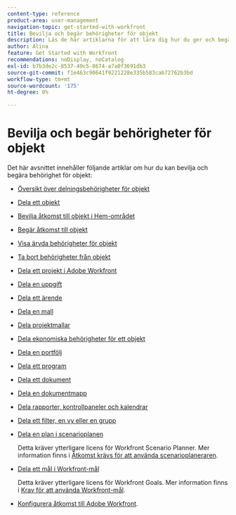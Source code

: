 ```yaml
---
content-type: reference
product-area: user-management
navigation-topic: get-started-with-workfront
title: Bevilja och begär behörigheter för objekt
description: Läs de här artiklarna för att lära dig hur du ger och begär behörighet till objekt i Workfront.
author: Alina
feature: Get Started with Workfront
recommendations: noDisplay, noCatalog
exl-id: b7b3de2c-8537-49c5-8674-a7a0f3691db3
source-git-commit: f1e463c90641f9221228e335b583cab72762b3bd
workflow-type: tm+mt
source-wordcount: '175'
ht-degree: 0%

---
```


# Bevilja och begär behörigheter för objekt

Det här avsnittet innehåller följande artiklar om hur du kan bevilja och begära behörighet för objekt:

* [Översikt över delningsbehörigheter för objekt](../../workfront-basics/grant-and-request-access-to-objects/sharing-permissions-on-objects-overview.md)
* [Dela ett objekt](../../workfront-basics/grant-and-request-access-to-objects/share-an-object.md)
* [Bevilja åtkomst till objekt i Hem-området](../../workfront-basics/grant-and-request-access-to-objects/grant-access-home.md)
* [Begär åtkomst till objekt](../../workfront-basics/grant-and-request-access-to-objects/request-access.md)
* [Visa ärvda behörigheter för objekt](../../workfront-basics/grant-and-request-access-to-objects/view-inherited-permissions-on-objects.md)
* [Ta bort behörigheter från objekt](../../workfront-basics/grant-and-request-access-to-objects/remove-permissions-from-objects.md)
* [Dela ett projekt i Adobe Workfront](../../workfront-basics/grant-and-request-access-to-objects/share-a-project.md)
* [Dela en uppgift](../../workfront-basics/grant-and-request-access-to-objects/share-a-task.md)
* [Dela ett ärende](../../workfront-basics/grant-and-request-access-to-objects/share-an-issue.md)
* [Dela en mall](../../workfront-basics/grant-and-request-access-to-objects/share-a-template.md)
* [Dela projektmallar](../../manage-work/projects/create-and-manage-templates/share-project-template.md)
* [Dela ekonomiska behörigheter för ett objekt](../../workfront-basics/grant-and-request-access-to-objects/share-financial-permissions-object.md)
* [Dela en portfölj](../../workfront-basics/grant-and-request-access-to-objects/share-a-portfolio.md)
* [Dela ett program](../../workfront-basics/grant-and-request-access-to-objects/share-a-program.md)
* [Dela ett dokument](../../workfront-basics/grant-and-request-access-to-objects/document-permissions.md)
* [Dela en dokumentmapp](../../workfront-basics/grant-and-request-access-to-objects/share-a-document-folder.md)
* [Dela rapporter, kontrollpaneler och kalendrar](../../workfront-basics/grant-and-request-access-to-objects/permissions-reports-dashboards-calendars.md)
* [Dela ett filter, en vy eller en grupp](../../reports-and-dashboards/reports/reporting-elements/share-filter-view-grouping.md)
* [Dela en plan i scenarioplanen](../../scenario-planner/share-a-plan.md)

  Detta kräver ytterligare licens för Workfront Scenario Planner. Mer information finns i [Åtkomst krävs för att använda scenarioplaneraren](../../scenario-planner/access-needed-to-use-sp.md).

* [Dela ett mål i Workfront-mål](../../workfront-goals/workfront-goals-settings/share-a-goal.md)

  Detta kräver ytterligare licens för Workfront Goals. Mer information finns i [Krav för att använda Workfront-mål](../../workfront-goals/goal-management/access-needed-for-wf-goals.md).

* [Konfigurera åtkomst till Adobe Workfront](../../administration-and-setup/add-users/configure-and-grant-access/configure-access.md).
